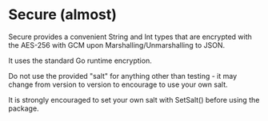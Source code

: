 # Secure (almost)

Secure provides a convenient String and Int types that are encrypted with the
AES-256 with GCM upon Marshalling/Unmarshalling to JSON.

It uses the standard Go runtime encryption.

Do not use the provided "salt" for anything other than testing - it may change
from version to version to encourage to use your own salt.

It is strongly encouraged to set your own salt with SetSalt() before using the
package.
